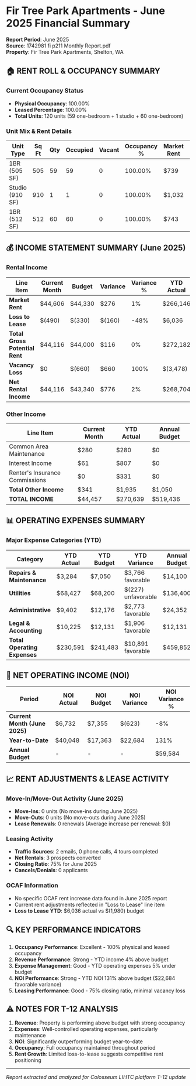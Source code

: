 # Fir Tree Park Apartments - June 2025 Financial Summary

**Report Period**: June 2025  
**Source**: 1742981 fi p211 Monthly Report.pdf  
**Property**: Fir Tree Park Apartments, Shelton, WA

## 🏠 RENT ROLL & OCCUPANCY SUMMARY

### Current Occupancy Status
- **Physical Occupancy**: 100.00%
- **Leased Percentage**: 100.00%
- **Total Units**: 120 units (59 one-bedroom + 1 studio + 60 one-bedroom)

### Unit Mix & Rent Details
| Unit Type | Sq Ft | Qty | Occupied | Vacant | Occupancy % | Market Rent | Market $/SF | Potential Rent | Potential $/SF |
|-----------|-------|-----|----------|--------|-------------|-------------|-------------|----------------|----------------|
| 1BR (505 SF) | 505 | 59 | 59 | 0 | 100.00% | $739 | $1.46 | $738 | $1.46 |
| Studio (910 SF) | 910 | 1 | 1 | 0 | 100.00% | $1,032 | $1.13 | $572 | $0.63 |
| 1BR (512 SF) | 512 | 60 | 60 | 0 | 100.00% | $743 | $1.45 | $735 | $1.44 |

## 💰 INCOME STATEMENT SUMMARY (June 2025)

### Rental Income
| Line Item | Current Month | Budget | Variance | Variance % | YTD Actual | YTD Budget | YTD Variance | YTD % | Annual Budget |
|-----------|---------------|--------|----------|------------|-------------|------------|--------------|-------|---------------|
| **Market Rent** | $44,606 | $44,330 | $276 | 1% | $266,146 | $265,980 | $166 | 0% | $531,960 |
| **Loss to Lease** | $(490) | $(330) | $(160) | -48% | $6,036 | $(1,980) | $8,016 | 405% | $(3,960) |
| **Total Gross Potential Rent** | $44,116 | $44,000 | $116 | 0% | $272,182 | $264,000 | $8,182 | 3% | $528,000 |
| **Vacancy Loss** | $0 | $(660) | $660 | 100% | $(3,478) | $(5,654) | $2,176 | 38% | $(9,614) |
| **Net Rental Income** | $44,116 | $43,340 | $776 | 2% | $268,704 | $258,346 | $10,358 | 4% | $518,386 |

### Other Income
| Line Item | Current Month | YTD Actual | Annual Budget |
|-----------|---------------|-------------|---------------|
| Common Area Maintenance | $280 | $280 | $0 |
| Interest Income | $61 | $807 | $0 |
| Renter's Insurance Commissions | $0 | $331 | $0 |
| **Total Other Income** | $341 | $1,935 | $1,050 |
| **TOTAL INCOME** | $44,457 | $270,639 | $519,436 |

## 📊 OPERATING EXPENSES SUMMARY

### Major Expense Categories (YTD)
| Category | YTD Actual | YTD Budget | YTD Variance | Annual Budget |
|----------|------------|------------|--------------|---------------|
| **Repairs & Maintenance** | $3,284 | $7,050 | $3,766 favorable | $14,100 |
| **Utilities** | $68,427 | $68,200 | $(227) unfavorable | $136,400 |
| **Administrative** | $9,402 | $12,176 | $2,773 favorable | $24,352 |
| **Legal & Accounting** | $10,225 | $12,131 | $1,906 favorable | $12,131 |
| **Total Operating Expenses** | $230,591 | $241,483 | $10,891 favorable | $459,852 |

## 🎯 NET OPERATING INCOME (NOI)

| Period | NOI Actual | NOI Budget | NOI Variance | NOI Variance % |
|--------|------------|------------|--------------|----------------|
| **Current Month (June 2025)** | $6,732 | $7,355 | $(623) | -8% |
| **Year-to-Date** | $40,048 | $17,363 | $22,684 | 131% |
| **Annual Budget** | - | - | - | $59,584 |

## 📈 RENT ADJUSTMENTS & LEASE ACTIVITY

### Move-In/Move-Out Activity (June 2025)
- **Move-Ins**: 0 units (No move-ins during June 2025)
- **Move-Outs**: 0 units (No move-outs during June 2025)  
- **Lease Renewals**: 0 renewals (Average increase per renewal: $0)

### Leasing Activity
- **Traffic Sources**: 2 emails, 0 phone calls, 4 tours completed
- **Net Rentals**: 3 prospects converted
- **Closing Ratio**: 75% for June 2025
- **Cancels/Denials**: 0 applicants

### OCAF Information
- No specific OCAF rent increase data found in June 2025 report
- Current rent adjustments reflected in "Loss to Lease" line item
- **Loss to Lease YTD**: $6,036 actual vs $(1,980) budget

## 🔍 KEY PERFORMANCE INDICATORS

1. **Occupancy Performance**: Excellent - 100% physical and leased occupancy
2. **Revenue Performance**: Strong - YTD income 4% above budget
3. **Expense Management**: Good - YTD operating expenses 5% under budget  
4. **NOI Performance**: Strong - YTD NOI 131% above budget ($22,684 favorable variance)
5. **Leasing Performance**: Good - 75% closing ratio, minimal vacancy loss

## ⚠️ NOTES FOR T-12 ANALYSIS

1. **Revenue**: Property is performing above budget with strong occupancy
2. **Expenses**: Well-controlled operating expenses, particularly maintenance
3. **NOI**: Significantly outperforming budget year-to-date
4. **Occupancy**: Full occupancy maintained throughout period
5. **Rent Growth**: Limited loss-to-lease suggests competitive rent positioning

---
*Report extracted and analyzed for Colosseum LIHTC platform T-12 update*